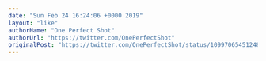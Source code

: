 ```yaml
---
date: "Sun Feb 24 16:24:06 +0000 2019"
layout: "like"
authorName: "One Perfect Shot"
authorUrl: "https://twitter.com/OnePerfectShot"
originalPost: "https://twitter.com/OnePerfectShot/status/1099706545124851712"
---
```


